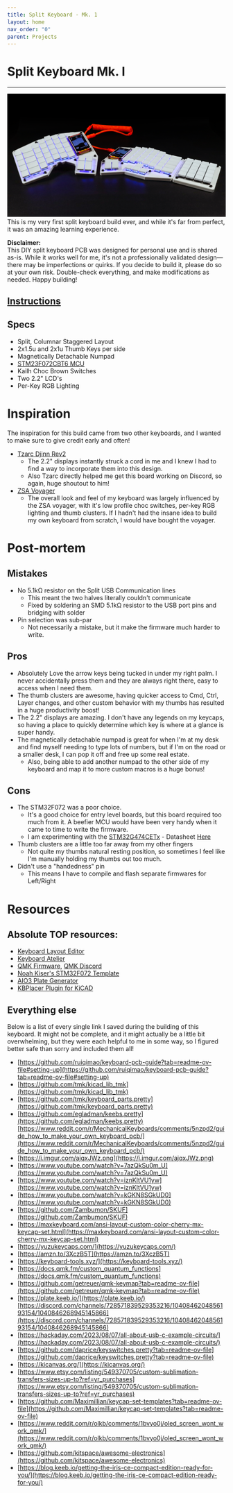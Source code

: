 ```yaml
---
title: Split Keyboard - Mk. 1
layout: home
nav_order: "0"
parent: Projects
---
```

# Split Keyboard Mk. I

----
<img src="../../img/hermod-mk-1/thumbnail-5.png" alt="hermod-thumbnail"/>
This is my very first split keyboard build ever, and while it's far from perfect, it was an amazing learning experience. 

**Disclaimer:**  
This DIY split keyboard PCB was designed for personal use and is shared as-is. While it works well for me, it's not a professionally validated design—there may be imperfections or quirks. If you decide to build it, please do so at your own risk. Double-check everything, and make modifications as needed. Happy building!
## [Instructions](<1 - Instructions.md>)
## Specs
- Split, Columnar Staggered Layout
- 2x1.5u and 2x1u Thumb Keys per side
- Magnetically Detachable Numpad
- [STM23F072CBT6 MCU](https://www.digikey.com/en/products/detail/stmicroelectronics/STM32F072CBT6/4815292)
- Kailh Choc Brown Switches
- Two 2.2" LCD's
- Per-Key RGB Lighting

# Inspiration

The inspiration for this build came from two other keyboards, and I wanted to make sure to give credit early and often!
- [Tzarc Djinn Rev2](https://github.com/tzarc/keyboards)
	- The 2.2" displays instantly struck a cord in me and I knew I had to find a way to incorporate them into this design.
	- Also Tzarc directly helped me get this board working on Discord, so again, huge shoutout to him!
- [ZSA Voyager](https://www.zsa.io/voyager)
	- The overall look and feel of my keyboard was largely influenced by the ZSA voyager, with it's low profile choc switches, per-key RGB lighting and thumb clusters. If I hadn't had the insane idea to build my own keyboard from scratch, I would have bought the voyager.

# Post-mortem

## Mistakes
- No 5.1kΩ resistor on the Split USB Communication lines
	- This meant the two halves literally couldn't communicate
	- Fixed by soldering an SMD 5.1kΩ resistor to the USB port pins and bridging with solder
- Pin selection was sub-par
	- Not necessarily a mistake, but it make the firmware much harder to write. 

## Pros
- Absolutely Love the arrow keys being tucked in under my right palm. I never accidentally press them and they are always right there, easy to access when I need them.
- The thumb clusters are awesome, having quicker access to Cmd, Ctrl, Layer changes, and other custom behavior with my thumbs has resulted in a huge productivity boost!
- The 2.2" displays are amazing. I don't have any legends on my keycaps, so having a place to quickly determine which key is where at a glance is super handy.
- The magnetically detachable numpad is great for when I'm at my desk and find myself needing to type lots of numbers, but if I'm on the road or a smaller desk, I can pop it off and free up some real estate. 
	- Also, being able to add another numpad to the other side of my keyboard and map it to more custom macros is a huge bonus!

## Cons
- The STM32F072 was a poor choice.
	- It's a good choice for entry level boards, but this board required too much from it. A beefier MCU would have been very handy when it came to time to write the firmware.
	- I am experimenting with the [STM32G474CETx](https://www.digikey.com/en/products/detail/stmicroelectronics/stm32g474cet6/10326773) - Datasheet [Here](https://www.st.com/resource/en/datasheet/stm32g474cb.pdf)
- Thumb clusters are a little too far away from my other fingers
	- Not quite my thumbs natural resting position, so sometimes I feel like I'm manually holding my thumbs out too much.
- Didn't use a "handedness" pin
	- This means I have to compile and flash separate firmwares for Left/Right

# Resources
## Absolute TOP resources:
- [Keyboard Layout Editor](https://www.keyboard-layout-editor.com/)
- [Keyboard Atelier](https://kbatelier.org/)
- [QMK Firmware](https://docs.qmk.fm/),  [QMK Discord](https://discord.com/invite/qmk)
- [Noah Kiser's STM32F072 Template](https://github.com/NCKiser/STM32F072_template)
- [AIO3 Plate Generator](https://kbplate.ai03.com/)
- [KBPlacer Plugin for KiCAD](https://github.com/adamws/kicad-kbplacer)

## Everything else
Below is a list of every single link I saved during the building of this keyboard. It might not be complete, and it might actually be a little bit overwhelming, but they were each helpful to me in some way, so I figured better safe than sorry and included them all!

- [https://github.com/ruiqimao/keyboard-pcb-guide?tab=readme-ov-file#setting-up](https://github.com/ruiqimao/keyboard-pcb-guide?tab=readme-ov-file#setting-up)
- [https://github.com/tmk/kicad_lib_tmk](https://github.com/tmk/kicad_lib_tmk)
- [https://github.com/tmk/keyboard_parts.pretty](https://github.com/tmk/keyboard_parts.pretty)
- [https://github.com/egladman/keebs.pretty](https://github.com/egladman/keebs.pretty)[https://www.reddit.com/r/MechanicalKeyboards/comments/5nzpd2/guide_how_to_make_your_own_keyboard_pcb/](https://www.reddit.com/r/MechanicalKeyboards/comments/5nzpd2/guide_how_to_make_your_own_keyboard_pcb/)
- [https://i.imgur.com/ajqxJWz.png](https://i.imgur.com/ajqxJWz.png)
- [https://www.youtube.com/watch?v=7azQkSu0m_U](https://www.youtube.com/watch?v=7azQkSu0m_U)
- [https://www.youtube.com/watch?v=iznKltVU1yw](https://www.youtube.com/watch?v=iznKltVU1yw)
- [https://www.youtube.com/watch?v=kGKN8SGkUD0](https://www.youtube.com/watch?v=kGKN8SGkUD0)
- [https://github.com/Zambumon/SKUF](https://github.com/Zambumon/SKUF)
- [https://maxkeyboard.com/ansi-layout-custom-color-cherry-mx-keycap-set.html](https://maxkeyboard.com/ansi-layout-custom-color-cherry-mx-keycap-set.html)
- [https://yuzukeycaps.com/](https://yuzukeycaps.com/)
- [https://amzn.to/3XczB5T](https://amzn.to/3XczB5T)
- [https://keyboard-tools.xyz/](https://keyboard-tools.xyz/)
- [https://docs.qmk.fm/custom_quantum_functions](https://docs.qmk.fm/custom_quantum_functions)
- [https://github.com/getreuer/qmk-keymap?tab=readme-ov-file](https://github.com/getreuer/qmk-keymap?tab=readme-ov-file)
- [https://plate.keeb.io/](https://plate.keeb.io/)[https://discord.com/channels/728571839529353216/1040846204856193154/1040846268945145866](https://discord.com/channels/728571839529353216/1040846204856193154/1040846268945145866)
- [https://hackaday.com/2023/08/07/all-about-usb-c-example-circuits/](https://hackaday.com/2023/08/07/all-about-usb-c-example-circuits/)
- [https://github.com/daprice/keyswitches.pretty?tab=readme-ov-file](https://github.com/daprice/keyswitches.pretty?tab=readme-ov-file)
- [https://kicanvas.org/](https://kicanvas.org/)
- [https://www.etsy.com/listing/549370705/custom-sublimation-transfers-sizes-up-to?ref=yr_purchases](https://www.etsy.com/listing/549370705/custom-sublimation-transfers-sizes-up-to?ref=yr_purchases)
- [https://github.com/Maximillian/keycap-set-templates?tab=readme-ov-file](https://github.com/Maximillian/keycap-set-templates?tab=readme-ov-file)
- [https://www.reddit.com/r/olkb/comments/1bvyo0j/oled_screen_wont_work_qmk/](https://www.reddit.com/r/olkb/comments/1bvyo0j/oled_screen_wont_work_qmk/)
- [https://github.com/kitspace/awesome-electronics](https://github.com/kitspace/awesome-electronics)
- [https://blog.keeb.io/getting-the-iris-ce-compact-edition-ready-for-you/](https://blog.keeb.io/getting-the-iris-ce-compact-edition-ready-for-you/)